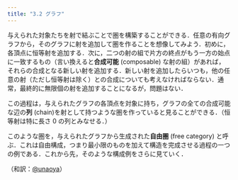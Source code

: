 ```yaml
---
title: "3.2 グラフ"
---
```


与えられた対象たちを射で結ぶことで圏を構築することができる．任意の有向グラフから，そのグラフに射を追加して圏を作ることを想像してみよう．初めに，各頂点に恒等射を追加する．次に，二つの射の組で片方の終点がもう一方の始点に一致するもの（言い換えると**合成可能** (composable) な射の組）があれば，それらの合成となる新しい射を追加する．新しい射を追加したらいつも，他の任意の射（ただし恒等射は除く）との合成についても考えなければならない．通常，最終的に無限個の射を追加することになるが，問題はない．

この過程は，与えられたグラフの各頂点を対象に持ち，グラフの全ての合成可能な辺の**列** (chain)を射として持つような圏を作っていると見ることができる．（恒等射は特に長さ 0 の列とみなせる．）

このような圏を，与えられたグラフから生成された**自由圏** (free category) と呼ぶ．これは自由構成，つまり最小限のものを加えて構造を完成させる過程の一つの例である．これから先，そのような構成例をさらに見ていく．

（和訳：[@unaoya](https://zenn.dev/unaoya)）